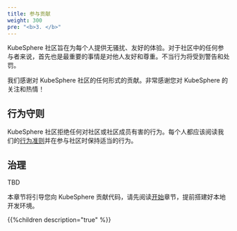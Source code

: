 ```yaml
---
title: 参与贡献
weight: 300
pre: "<b>3. </b>"
---
```


KubeSphere 社区旨在为每个人提供无骚扰、友好的体验。对于社区中的任何参与者来说，首先也是最重要的事情是对他人友好和尊重。不当行为将受到警告和处罚。

我们感谢对 KubeSphere 社区的任何形式的贡献。非常感谢您对 KubeSphere 的关注和热情！

## 行为守则

KubeSphere 社区拒绝任何对社区或社区成员有害的行为。每个人都应该阅读我们的[行为准则](https://github.com/kubesphere/community/blob/master/code-of-conduct.md)并在参与社区时保持适当的行为。

## 治理

TBD

本章节将引导您向 KubeSphere 贡献代码，请先阅读[开始](/zh/get-started/)章节，提前搭建好本地开发环境。

{{%children description="true" %}}